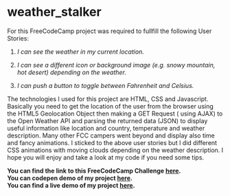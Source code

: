 # weather_stalker
For this FreeCodeCamp project was required to fullfill the following User Stories:

1. *I can see the weather in my current location.*

2. *I can see a different icon or background image (e.g. snowy mountain, hot desert) depending on the weather.*

3. *I can push a button to toggle between Fahrenheit and Celsius.*

The technologies I used for this project are HTML, CSS and Javascript. Basically you need to get the location of the user from the browser using the HTML5 Geolocation Object then making a GET Request ( using AJAX) to the Open Weather API and parsing the returned data (JSON) to display useful information like location and country, temperature and weather description. Many other FCC campers went beyond and display also time and fancy animations. I sticked to the above user stories but I did different CSS animations with moving clouds depending on the weather description. I hope you will enjoy and take a look at my code if you need some tips.

**You can find the link to this FreeCodeCamp Challenge [here](https://www.freecodecamp.org/challenges/show-the-local-weather).** <br /> 
**You can codepen demo of my project [here](https://codepen.io/w86compositor/full/WJoJpq/).** <br />
**You can find a live demo of my project [here](https://weather-stalker.netlify.com/).**
